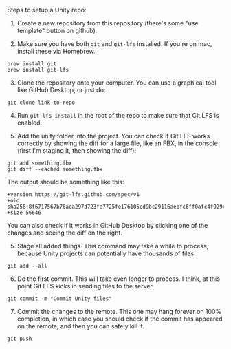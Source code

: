 Steps to setup a Unity repo:

1. Create a new repository from this repository (there's some "use template" button on github).

2. Make sure you have both `git` and `git-lfs` installed. If you're on mac, install these via Homebrew.
```
brew install git
brew install git-lfs
```

3. Clone the repository onto your computer. You can use a graphical tool like GitHub Desktop, or just do:
```
git clone link-to-repo
```

4. Run `git lfs install` in the root of the repo to make sure that Git LFS is enabled.
   
5. Add the unity folder into the project.
   You can check if Git LFS works correctly by showing the diff for a large file, like an FBX, in the console (first I'm staging it, then showing the diff):
```
git add something.fbx
git diff --cached something.fbx
```
   The output should be something like this:
```
+version https://git-lfs.github.com/spec/v1
+oid sha256:8f6717567b76aea297d723fe7725fe176105cd9bc29116aebfc6ff0afc4f929b
+size 56646
```
   You can also check if it works in GitHub Desktop by clicking one of the changes and seeing the diff on the right.

5. Stage all added things. This command may take a while to process, because Unity projects can potentially have thousands of files.
```
git add --all
```

6. Do the first commit. This will take even longer to process. I think, at this point Git LFS kicks in sending files to the server.
```
git commit -m "Commit Unity files"
```

7. Commit the changes to the remote. This one may hang forever on 100% completion, in which case you should check if the commit has appeared on the remote, and then you can safely kill it.
```
git push
```